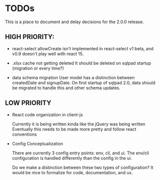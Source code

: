 # TODOs

This is a place to document and delay decisions for the 2.0.0 release. 

## HIGH PRIORITY:

- react-select
    allowCreate isn't implemented in react-select v1 beta, and v0.9 doesn't play well with react 15.

- .xlsx cache not getting deleted
    It should be deleted on sqlpad startup (migration or every time?)

- data schema migration
    User model has a distinction between createdDate and signupDate.
    On first startup of sqlpad 2.0, data should be migrated to handle this
    and other schema updates.


## LOW PRIORITY

- React code organization in client-js  

    Currently it is being written kinda like the jQuery was being written
    Eventually this needs to be made more pretty and follow react conventions

- Config Conceptualization  

    There are currently 3 config entry points: env, cli, and ui.
    The env/cli configuration is handled differently than the config in the ui.
    
    Do we make a distinction between these two types of configuration?
    It would be nice to formalize for code, documentation, and ux.
